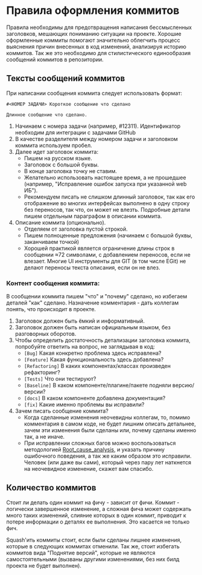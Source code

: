 # Правила оформления коммитов


Правила необходимы для предотвращения написания бессмысленных заголовков, мешающих пониманию ситуации на проекте. Хорошие оформленные коммиты помогают значительно облегчить процесс выяснения причин внесенных в код изменений, анализируя историю коммитов. Так же это необходимо для стилистического единообразия сообщений коммитов в репозитории.

## Тексты сообщений коммитов

При написании сообщения коммита следует использовать формат:

```
#<НОМЕР ЗАДАЧИ> Короткое сообщение что сделано

Длинное сообщение что сделано.
```

1. Начинаем с номера задачи (например, #12311). Идентификатор необходим для интеграции с задачами GitHub
2. В качестве разделителя между номером задачи и заголовком коммита используем пробел.
3. Далее идет заголовок коммита:
    - Пишем на русском языке.
    - Заголовок с большой буквы.
    - В конце заголовка точку не ставим.
    - Желательно использовать настоящее время, а не прошедшее (например, "Исправление ошибок запуска при указанной web ИБ").
    - Рекомендуем писать не слишком длинный заголовок, так как его отображение во многих интерфейсах выполнено в одну строку без переносов, так что, он может не влезть. Подробные детали пишем отдельным параграфом в описании коммита.
4. Описание коммита (опционально).
    - Отделяем от заголовка пустой строкой.
    - Пишем полноценные предложения (начинаем с большой буквы, заканчиваем точкой)
    - Хорошей практикой является ограничение длины строк в сообщении ≈72 символами, с добавлением переносов, если не влезает. Многие UI инструменты для GIT (в том числе EGit) не делают переносы текста описания, если он не влез.

### Контент сообщения коммита:

В сообщении коммита пишем "что" и "почему" сделано, но избегаем деталей "как" сделано. Назначение комментария - дать коллегам понять, что происходит в проекте.

1. Заголовок должен быть ёмкий и информативный.
2. Заголовок должен быть написан официальным языком, без разговорных оборотов.
3. Чтобы определить достаточность детализации заголовка коммита, попробуйте ответить на вопрос, не заглядывая в код:
    - `[Bug]` Какая конкретно проблема здесь исправлена?
    - `[Feature]` Какая функциональность здесь добавлена?
    - `[Refactoring]` В каких компонентах/классах произведен рефакторинг?
    - `[Tests]` Что они тестируют?
    - `[Baseline]` В каком компоненте/плагине/пакете подняли версию/версии?
    - `[docs]` В каком компоненте добавлена документация?
    - `[fix]` Какие именно проблемы вы исправили?
4. Зачем писать сообщение коммита?
    - Когда сделанные изменения неочевидны коллегам, то, помимо комментария в самом коде, не будет лишним описать детальнее, зачем эти изменения были сделаны или, почему сделаны именно так, а не иначе.
    - При исправлении сложных багов можно воспользоваться методологией [Root_cause_analysis](https://en.wikipedia.org/wiki/Root_cause_analysis), и указать причину ошибочного поведения, а так же каким образом это исправили. Человек (или даже вы сами), который через пару лет наткнется на неочевидное изменение, скажет вам спасибо.

## Количество коммитов

Стоит ли делать один коммит на фичу - зависит от фичи. Коммит - логически завершенное изменение, а сложная фича может содержать много таких изменений, слияние которых в один коммит, приводит к потере информации о деталях ее выполнения. Это касается не только фич.

Squash'ить коммиты стоит, если были сделаны лишнее изменения, которые в следующих коммитах отменили. Так же, стоит избегать коммитов вида "Поднятие версий", которые не являются самостоятельными (вызваны другими изменениями, без них билд проекта не будет выполнен).
   
